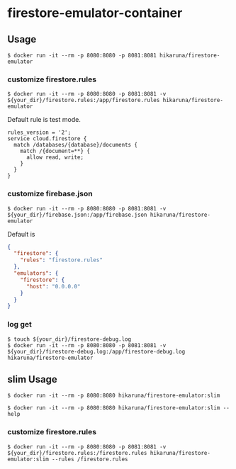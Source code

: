 # firestore-emulator-container

## Usage

```console
$ docker run -it --rm -p 8080:8080 -p 8081:8081 hikaruna/firestore-emulator
```

### customize firestore.rules

```console
$ docker run -it --rm -p 8080:8080 -p 8081:8081 -v ${your_dir}/firestore.rules:/app/firestore.rules hikaruna/firestore-emulator
```

Default rule is test mode.

```
rules_version = '2';
service cloud.firestore {
  match /databases/{database}/documents {
    match /{document=**} {
      allow read, write;
    }
  }
}
```

### customize firebase.json

```console
$ docker run -it --rm -p 8080:8080 -p 8081:8081 -v ${your_dir}/firebase.json:/app/firebase.json hikaruna/firestore-emulator
```

Default is

```json
{
  "firestore": {
    "rules": "firestore.rules"
  },
  "emulators": {
    "firestore": {
      "host": "0.0.0.0"
    }
  }
}
```

### log get

```console
$ touch ${your_dir}/firestore-debug.log
$ docker run -it --rm -p 8080:8080 -p 8081:8081 -v ${your_dir}/firestore-debug.log:/app/firestore-debug.log hikaruna/firestore-emulator
```

## slim Usage


```console
$ docker run -it --rm -p 8080:8080 hikaruna/firestore-emulator:slim
```

```console
$ docker run -it --rm -p 8080:8080 hikaruna/firestore-emulator:slim --help
```

### customize firestore.rules

```console
$ docker run -it --rm -p 8080:8080 -p 8081:8081 -v ${your_dir}/firestore.rules:/firestore.rules hikaruna/firestore-emulator:slim --rules /firestore.rules
```
